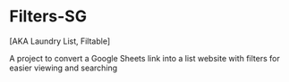 # Filters-SG

[AKA Laundry List, Filtable]

A project to convert a Google Sheets link into a list website with filters for easier viewing and searching
